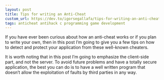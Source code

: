 ```yaml
---
layout: post
title: Tips for writing an Anti-Cheat
custom_url: https://dev.to/igorsegallafa/tips-for-writing-an-anti-cheat-4m6k
tags: anticheat antihack c programming game development
---
```


If you have ever been curious about how an anti-cheat works or if you plan to write your own, then in this post I’m going to give you a few tips on how to detect and protect your application from these well-known cheaters.

It is worth noting that in this post I’m going to emphasize the client-side part, and not the server. To avoid future problems and have a totally secure application, the best you can do is to have a well written program that doesn’t allow the exploitation of faults by third parties in any way.
